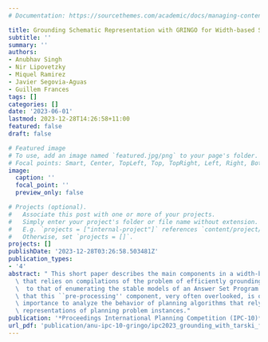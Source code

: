 ```yaml
---
# Documentation: https://sourcethemes.com/academic/docs/managing-content/

title: Grounding Schematic Representation with GRINGO for Width-based Search
subtitle: ''
summary: ''
authors:
- Anubhav Singh
- Nir Lipovetzky
- Miquel Ramirez
- Javier Segovia-Aguas
- Guillem Frances
tags: []
categories: []
date: '2023-06-01'
lastmod: 2023-12-28T14:26:58+11:00
featured: false
draft: false

# Featured image
# To use, add an image named `featured.jpg/png` to your page's folder.
# Focal points: Smart, Center, TopLeft, Top, TopRight, Left, Right, BottomLeft, Bottom, BottomRight.
image:
  caption: ''
  focal_point: ''
  preview_only: false

# Projects (optional).
#   Associate this post with one or more of your projects.
#   Simply enter your project's folder or file name without extension.
#   E.g. `projects = ["internal-project"]` references `content/project/deep-learning/index.md`.
#   Otherwise, set `projects = []`.
projects: []
publishDate: '2023-12-28T03:26:58.503481Z'
publication_types:
- '4'
abstract: " This short paper describes the main components in a width-based planner\
  \ that relies on compilations of the problem of efficiently grounding action schemas\
  \  to that of enumerating the stable models of an Answer Set Program (ASP). We observe\
  \ that this ``pre-processing'' component, very often overlooked, is of significant\
  \ importance to analyze the behavior of planning algorithms that rely on grounded\
  \ representations of planning problem instances."
publication: '*Proceedings International Planning Competition (IPC-10)*'
url_pdf: 'publication/anu-ipc-10-gringo/ipc2023_grounding_with_tarski_for_width_based_planners.pdf'
---
```

